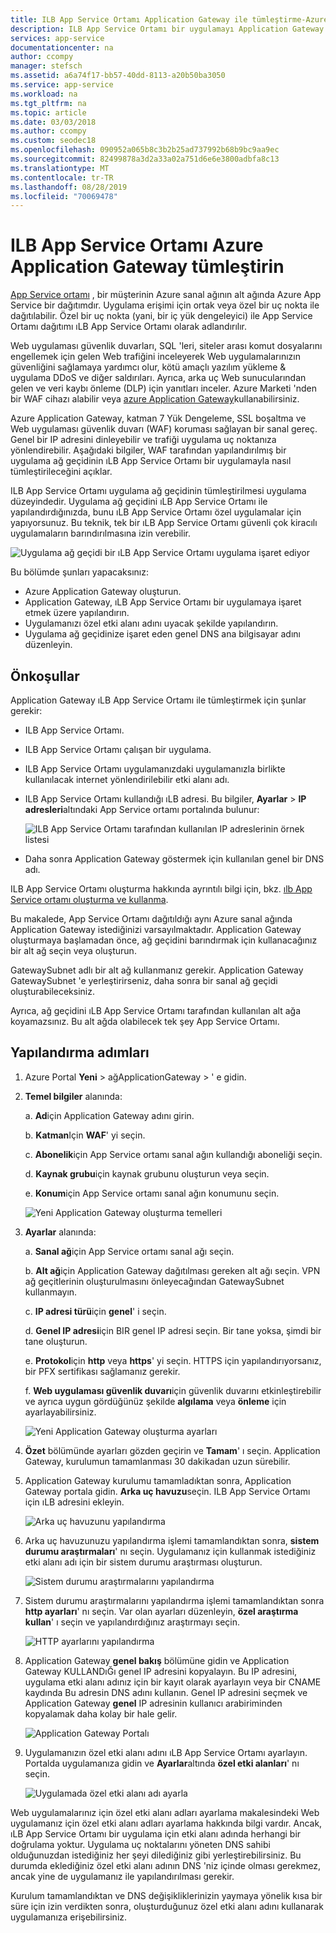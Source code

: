 ```yaml
---
title: ILB App Service Ortamı Application Gateway ile tümleştirme-Azure
description: ILB App Service Ortamı bir uygulamayı Application Gateway ile tümleştirme hakkında izlenecek yol
services: app-service
documentationcenter: na
author: ccompy
manager: stefsch
ms.assetid: a6a74f17-bb57-40dd-8113-a20b50ba3050
ms.service: app-service
ms.workload: na
ms.tgt_pltfrm: na
ms.topic: article
ms.date: 03/03/2018
ms.author: ccompy
ms.custom: seodec18
ms.openlocfilehash: 090952a065b8c3b2b25ad737992b68b9bc9aa9ec
ms.sourcegitcommit: 82499878a3d2a33a02a751d6e6e3800adbfa8c13
ms.translationtype: MT
ms.contentlocale: tr-TR
ms.lasthandoff: 08/28/2019
ms.locfileid: "70069478"
---
```

# <a name="integrate-your-ilb-app-service-environment-with-the-azure-application-gateway"></a>ILB App Service Ortamı Azure Application Gateway tümleştirin #

[App Service ortamı](./intro.md) , bir müşterinin Azure sanal ağının alt ağında Azure App Service bir dağıtımdır. Uygulama erişimi için ortak veya özel bir uç nokta ile dağıtılabilir. Özel bir uç nokta (yani, bir iç yük dengeleyici) ile App Service Ortamı dağıtımı ıLB App Service Ortamı olarak adlandırılır.  

Web uygulaması güvenlik duvarları, SQL 'leri, siteler arası komut dosyalarını engellemek için gelen Web trafiğini inceleyerek Web uygulamalarınızın güvenliğini sağlamaya yardımcı olur, kötü amaçlı yazılım yükleme & uygulama DDoS ve diğer saldırıları. Ayrıca, arka uç Web sunucularından gelen ve veri kaybı önleme (DLP) için yanıtları inceler. Azure Marketi 'nden bir WAF cihazı alabilir veya [azure Application Gateway][appgw]kullanabilirsiniz.

Azure Application Gateway, katman 7 Yük Dengeleme, SSL boşaltma ve Web uygulaması güvenlik duvarı (WAF) koruması sağlayan bir sanal gereç. Genel bir IP adresini dinleyebilir ve trafiği uygulama uç noktanıza yönlendirebilir. Aşağıdaki bilgiler, WAF tarafından yapılandırılmış bir uygulama ağ geçidinin ıLB App Service Ortamı bir uygulamayla nasıl tümleştirileceğini açıklar.  

ILB App Service Ortamı uygulama ağ geçidinin tümleştirilmesi uygulama düzeyindedir. Uygulama ağ geçidini ıLB App Service Ortamı ile yapılandırdığınızda, bunu ıLB App Service Ortamı özel uygulamalar için yapıyorsunuz. Bu teknik, tek bir ıLB App Service Ortamı güvenli çok kiracılı uygulamaların barındırılmasına izin verebilir.  

![Uygulama ağ geçidi bir ıLB App Service Ortamı uygulama işaret ediyor][1]

Bu bölümde şunları yapacaksınız:

* Azure Application Gateway oluşturun.
* Application Gateway, ıLB App Service Ortamı bir uygulamaya işaret etmek üzere yapılandırın.
* Uygulamanızı özel etki alanı adını uyacak şekilde yapılandırın.
* Uygulama ağ geçidinize işaret eden genel DNS ana bilgisayar adını düzenleyin.

## <a name="prerequisites"></a>Önkoşullar

Application Gateway ıLB App Service Ortamı ile tümleştirmek için şunlar gerekir:

* ILB App Service Ortamı.
* ILB App Service Ortamı çalışan bir uygulama.
* ILB App Service Ortamı uygulamanızdaki uygulamanızla birlikte kullanılacak internet yönlendirilebilir etki alanı adı.
* ILB App Service Ortamı kullandığı ıLB adresi. Bu bilgiler, **Ayarlar** > **IP adresleri**altındaki App Service ortamı portalında bulunur:

    ![ILB App Service Ortamı tarafından kullanılan IP adreslerinin örnek listesi][9]
    
* Daha sonra Application Gateway göstermek için kullanılan genel bir DNS adı. 

ILB App Service Ortamı oluşturma hakkında ayrıntılı bilgi için, bkz. [ılb App Service ortamı oluşturma ve kullanma][ilbase].

Bu makalede, App Service Ortamı dağıtıldığı aynı Azure sanal ağında Application Gateway istediğinizi varsayılmaktadır. Application Gateway oluşturmaya başlamadan önce, ağ geçidini barındırmak için kullanacağınız bir alt ağ seçin veya oluşturun. 

GatewaySubnet adlı bir alt ağ kullanmanız gerekir. Application Gateway GatewaySubnet 'e yerleştirirseniz, daha sonra bir sanal ağ geçidi oluşturabileceksiniz. 

Ayrıca, ağ geçidini ıLB App Service Ortamı tarafından kullanılan alt ağa koyamazsınız. Bu alt ağda olabilecek tek şey App Service Ortamı.

## <a name="configuration-steps"></a>Yapılandırma adımları ##

1. Azure Portal **Yeni** > ağApplicationGateway > ' e gidin.

2. **Temel bilgiler** alanında:

   a. **Ad**için Application Gateway adını girin.

   b. **Katman**Için **WAF**' yi seçin.

   c. **Abonelik**için App Service ortamı sanal ağın kullandığı aboneliği seçin.

   d. **Kaynak grubu**için kaynak grubunu oluşturun veya seçin.

   e. **Konum**için App Service ortamı sanal ağın konumunu seçin.

   ![Yeni Application Gateway oluşturma temelleri][2]

3. **Ayarlar** alanında:

   a. **Sanal ağ**için App Service ortamı sanal ağı seçin.

   b. **Alt ağ**için Application Gateway dağıtılması gereken alt ağı seçin. VPN ağ geçitlerinin oluşturulmasını önleyecağından GatewaySubnet kullanmayın.

   c. **IP adresi türü**için **genel**' i seçin.

   d. **Genel IP adresi**için BIR genel IP adresi seçin. Bir tane yoksa, şimdi bir tane oluşturun.

   e. **Protokol**için **http** veya **https**' yi seçin. HTTPS için yapılandırıyorsanız, bir PFX sertifikası sağlamanız gerekir.

   f. **Web uygulaması güvenlik duvarı**için güvenlik duvarını etkinleştirebilir ve ayrıca uygun gördüğünüz şekilde **algılama** veya **önleme** için ayarlayabilirsiniz.

   ![Yeni Application Gateway oluşturma ayarları][3]
    
4. **Özet** bölümünde ayarları gözden geçirin ve **Tamam**' ı seçin. Application Gateway, kurulumun tamamlanması 30 dakikadan uzun sürebilir.  

5. Application Gateway kurulumu tamamladıktan sonra, Application Gateway portala gidin. **Arka uç havuzu**seçin. ILB App Service Ortamı için ıLB adresini ekleyin.

   ![Arka uç havuzunu yapılandırma][4]

6. Arka uç havuzunuzu yapılandırma işlemi tamamlandıktan sonra, **sistem durumu araştırmaları**' nı seçin. Uygulamanız için kullanmak istediğiniz etki alanı adı için bir sistem durumu araştırması oluşturun. 

   ![Sistem durumu araştırmalarını yapılandırma][5]
    
7. Sistem durumu araştırmalarını yapılandırma işlemi tamamlandıktan sonra **http ayarları**' nı seçin. Var olan ayarları düzenleyin, **özel araştırma kullan**' ı seçin ve yapılandırdığınız araştırmayı seçin.

   ![HTTP ayarlarını yapılandırma][6]
    
8. Application Gateway **genel bakış** bölümüne gidin ve Application Gateway KULLANDıĞı genel IP adresini kopyalayın. Bu IP adresini, uygulama etki alanı adınız için bir kayıt olarak ayarlayın veya bir CNAME kaydında Bu adresin DNS adını kullanın. Genel IP adresini seçmek ve Application Gateway **genel** IP adresinin kullanıcı arabiriminden kopyalamak daha kolay bir hale gelir. 

   ![Application Gateway Portalı][7]

9. Uygulamanızın özel etki alanı adını ıLB App Service Ortamı ayarlayın. Portalda uygulamanıza gidin ve **Ayarlar**altında **özel etki alanları**' nı seçin.

   ![Uygulamada özel etki alanı adı ayarla][8]

Web uygulamalarınız için özel etki alanı adları ayarlama makalesindeki Web uygulamanız için özel etki alanı [][custom-domain]adları ayarlama hakkında bilgi vardır. Ancak, ıLB App Service Ortamı bir uygulama için etki alanı adında herhangi bir doğrulama yoktur. Uygulama uç noktalarını yöneten DNS sahibi olduğunuzdan istediğiniz her şeyi dilediğiniz gibi yerleştirebilirsiniz. Bu durumda eklediğiniz özel etki alanı adının DNS 'niz içinde olması gerekmez, ancak yine de uygulamanız ile yapılandırılması gerekir. 

Kurulum tamamlandıktan ve DNS değişikliklerinizin yaymaya yönelik kısa bir süre için izin verdikten sonra, oluşturduğunuz özel etki alanı adını kullanarak uygulamanıza erişebilirsiniz. 


<!--IMAGES-->
[1]: ./media/integrate-with-application-gateway/appgw-highlevel.png
[2]: ./media/integrate-with-application-gateway/appgw-createbasics.png
[3]: ./media/integrate-with-application-gateway/appgw-createsettings.png
[4]: ./media/integrate-with-application-gateway/appgw-backendpool.png
[5]: ./media/integrate-with-application-gateway/appgw-healthprobe.png
[6]: ./media/integrate-with-application-gateway/appgw-httpsettings.png
[7]: ./media/integrate-with-application-gateway/appgw-publicip.png
[8]: ./media/integrate-with-application-gateway/appgw-customdomainname.png
[9]: ./media/integrate-with-application-gateway/appgw-iplist.png

<!--LINKS-->
[appgw]: https://docs.microsoft.com/azure/application-gateway/application-gateway-introduction
[custom-domain]: ../app-service-web-tutorial-custom-domain.md
[ilbase]: ./create-ilb-ase.md
